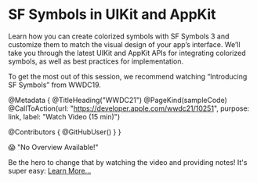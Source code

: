 # SF Symbols in UIKit and AppKit

Learn how you can create colorized symbols with SF Symbols 3 and customize them to match the visual design of your app’s interface. We’ll take you through the latest UIKit and AppKit APIs for integrating colorized symbols, as well as best practices for implementation.

To get the most out of this session, we recommend watching “Introducing SF Symbols” from WWDC19.

@Metadata {
   @TitleHeading("WWDC21")
   @PageKind(sampleCode)
   @CallToAction(url: "https://developer.apple.com/wwdc21/10251", purpose: link, label: "Watch Video (15 min)")

   @Contributors {
      @GitHubUser(<replace this with your GitHub handle>)
   }
}

😱 "No Overview Available!"

Be the hero to change that by watching the video and providing notes! It's super easy:
 [Learn More…](https://wwdcnotes.github.io/WWDCNotes/documentation/wwdcnotes/contributing)
